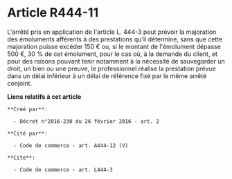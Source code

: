 # Article R444-11

L'arrêté pris en application de l'article L. 444-3 peut prévoir la majoration des émoluments afférents à des prestations
qu'il détermine, sans que cette majoration puisse excéder 150 € ou, si le montant de l'émolument dépasse 500 €, 30 % de cet
émolument, pour le cas où, à la demande du client, et pour des raisons pouvant tenir notamment à la nécessité de sauvegarder
un droit, un bien ou une preuve, le professionnel réalise la prestation prévue dans un délai inférieur à un délai de
référence fixé par le même arrêté conjoint.

**Liens relatifs à cet article**

	**Créé par**:

	  - Décret n°2016-230 du 26 février 2016 - art. 2

	**Cité par**:

	  - Code de commerce - art. A444-12 (V)

	**Cite**:

	  - Code de commerce - art. L444-3
